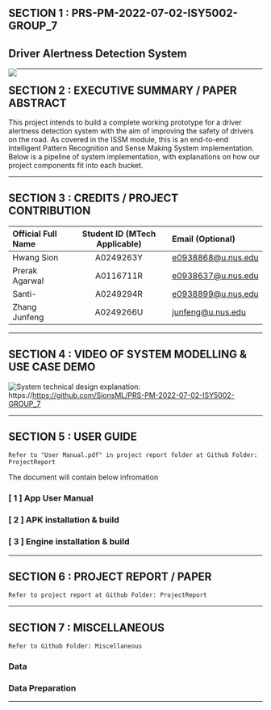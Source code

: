 ## SECTION 1 : PRS-PM-2022-07-02-ISY5002-GROUP_7
## Driver Alertness Detection System

<img src="Miscellaneous/Img/cover.png"
     style="float: left; margin-right: 0px;" />

---

## SECTION 2 : EXECUTIVE SUMMARY / PAPER ABSTRACT
This project intends to build a complete working prototype for a driver alertness detection system with the aim of improving the safety of drivers on the road. As covered in the ISSM module, this is an end-to-end Intelligent Pattern Recognition and Sense Making System implementation. Below is a pipeline of system implementation, with explanations on how our project components fit into each bucket.

---

## SECTION 3 : CREDITS / PROJECT CONTRIBUTION

| Official Full Name  | Student ID (MTech Applicable)  |  Email (Optional) |
| :------------ |:---------------:| :-----|
| Hwang Sion | A0249263Y |  e0938868@u.nus.edu |
| Prerak Agarwal | A0116711R |  e0938637@u.nus.edu |
| Santi- | A0249294R |  e0938899@u.nus.edu |
| Zhang Junfeng | A0249266U |  junfeng@u.nus.edu |

---

## SECTION 4 : VIDEO OF SYSTEM MODELLING & USE CASE DEMO

System technical design explanation:
<img src="Miscellaneous/Img/cover.png" style="float: left; margin-right: 0px;" />
https://https://github.com/SionsML/PRS-PM-2022-07-02-ISY5002-GROUP_7

---

## SECTION 5 : USER GUIDE

`Refer to "User Manual.pdf" in project report folder at Github Folder: ProjectReport`

The document will contain below infromation

### [ 1 ] App User Manual

### [ 2 ] APK installation & build

### [ 3 ] Engine installation & build

---
## SECTION 6 : PROJECT REPORT / PAPER

`Refer to project report at Github Folder: ProjectReport`


---
## SECTION 7 : MISCELLANEOUS

`Refer to Github Folder: Miscellaneous`

### Data

### Data Preparation


---
